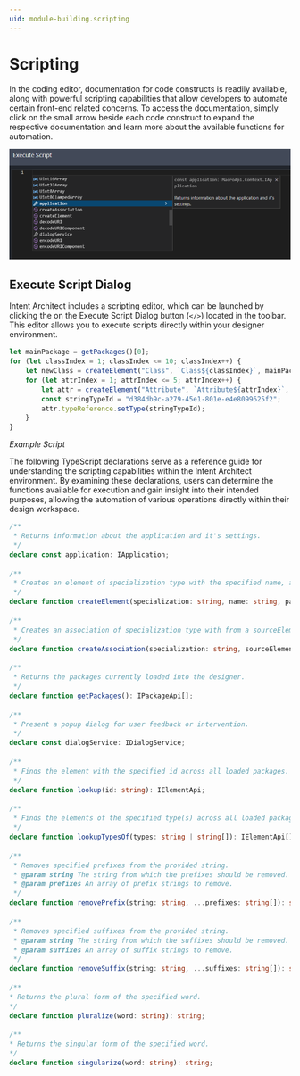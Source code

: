 ```yaml
---
uid: module-building.scripting
---
```


# Scripting

In the coding editor, documentation for code constructs is readily available, along with powerful scripting capabilities that allow developers to automate certain front-end related concerns. To access the documentation, simply click on the small arrow beside each code construct to expand the respective documentation and learn more about the available functions for automation.

![Code Docs in Code Completion](images/code-complete-code-docs.png)

## Execute Script Dialog

Intent Architect includes a scripting editor, which can be launched by clicking the on the Execute Script Dialog button (`</>`) located in the toolbar. This editor allows you to execute scripts directly within your designer environment.

```typescript
let mainPackage = getPackages()[0];
for (let classIndex = 1; classIndex <= 10; classIndex++) {
    let newClass = createElement("Class", `Class${classIndex}`, mainPackage.id);
    for (let attrIndex = 1; attrIndex <= 5; attrIndex++) {
        let attr = createElement("Attribute", `Attribute${attrIndex}`, newClass.id);
        const stringTypeId = "d384db9c-a279-45e1-801e-e4e8099625f2";
        attr.typeReference.setType(stringTypeId);
    }
}
```

_Example Script_

The following TypeScript declarations serve as a reference guide for understanding the scripting capabilities within the Intent Architect environment. By examining these declarations, users can determine the functions available for execution and gain insight into their intended purposes, allowing the automation of various operations directly within their design workspace.

```typescript
/**
 * Returns information about the application and it's settings.
 */
declare const application: IApplication;

/**
 * Creates an element of specialization type with the specified name, as a child of the specified parent.
 */
declare function createElement(specialization: string, name: string, parentId: string): IElementApi;

/**
 * Creates an association of specialization type with from a sourceElementId and optionally to a targetElementId.
 */
declare function createAssociation(specialization: string, sourceElementId: string, targetElementId?: string): IAssociationApi;

/**
 * Returns the packages currently loaded into the designer.
 */
declare function getPackages(): IPackageApi[];

/**
 * Present a popup dialog for user feedback or intervention.
 */
declare const dialogService: IDialogService;

/**
 * Finds the element with the specified id across all loaded packages.
 */
declare function lookup(id: string): IElementApi;

/**
 * Finds the elements of the specified type(s) across all loaded packages.
 */
declare function lookupTypesOf(types: string | string[]): IElementApi[];

/**
 * Removes specified prefixes from the provided string.
 * @param string The string from which the prefixes should be removed.
 * @param prefixes An array of prefix strings to remove.
 */
declare function removePrefix(string: string, ...prefixes: string[]): string;

/**
 * Removes specified suffixes from the provided string.
 * @param string The string from which the suffixes should be removed.
 * @param suffixes An array of suffix strings to remove.
 */
declare function removeSuffix(string: string, ...suffixes: string[]): string;

/**
* Returns the plural form of the specified word.
*/
declare function pluralize(word: string): string;

/**
* Returns the singular form of the specified word.
*/
declare function singularize(word: string): string;
```

